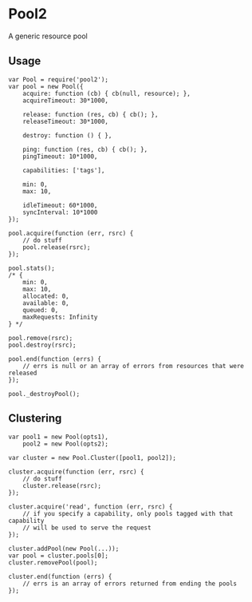 # Pool2

A generic resource pool

## Usage

    var Pool = require('pool2');
    var pool = new Pool({
        acquire: function (cb) { cb(null, resource); },
        acquireTimeout: 30*1000,

        release: function (res, cb) { cb(); },
        releaseTimeout: 30*1000,

        destroy: function () { },

        ping: function (res, cb) { cb(); },
        pingTimeout: 10*1000,

        capabilities: ['tags'],

        min: 0,
        max: 10,

        idleTimeout: 60*1000,
        syncInterval: 10*1000
    });

    pool.acquire(function (err, rsrc) {
        // do stuff
        pool.release(rsrc);
    });

    pool.stats();
    /* {
        min: 0,
        max: 10,
        allocated: 0,
        available: 0,
        queued: 0,
        maxRequests: Infinity
    } */

    pool.remove(rsrc);
    pool.destroy(rsrc);

    pool.end(function (errs) {
        // errs is null or an array of errors from resources that were released
    });

    pool._destroyPool();


## Clustering

    var pool1 = new Pool(opts1),
        pool2 = new Pool(opts2);
        
    var cluster = new Pool.Cluster([pool1, pool2]);
    
    cluster.acquire(function (err, rsrc) {
        // do stuff
        cluster.release(rsrc);
    });
    
    cluster.acquire('read', function (err, rsrc) {
        // if you specify a capability, only pools tagged with that capability
        // will be used to serve the request
    });
    
    cluster.addPool(new Pool(...));
    var pool = cluster.pools[0];
    cluster.removePool(pool);
    
    cluster.end(function (errs) {
        // errs is an array of errors returned from ending the pools
    });
